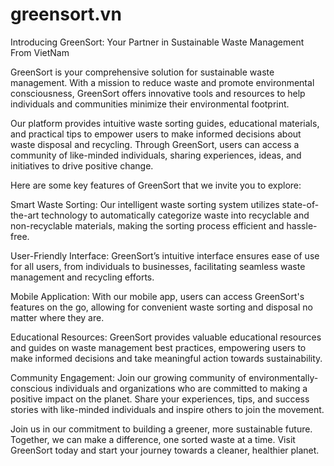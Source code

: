 # greensort.vn
Introducing GreenSort: Your Partner in Sustainable Waste Management From VietNam

GreenSort is your comprehensive solution for sustainable waste management. With a mission to reduce waste and promote environmental consciousness, GreenSort offers innovative tools and resources to help individuals and communities minimize their environmental footprint.

Our platform provides intuitive waste sorting guides, educational materials, and practical tips to empower users to make informed decisions about waste disposal and recycling. Through GreenSort, users can access a community of like-minded individuals, sharing experiences, ideas, and initiatives to drive positive change.

Here are some key features of GreenSort that we invite you to explore:

Smart Waste Sorting: Our intelligent waste sorting system utilizes state-of-the-art technology to automatically categorize waste into recyclable and non-recyclable materials, making the sorting process efficient and hassle-free.

User-Friendly Interface: GreenSort’s intuitive interface ensures ease of use for all users, from individuals to businesses, facilitating seamless waste management and recycling efforts.

Mobile Application: With our mobile app, users can access GreenSort's features on the go, allowing for convenient waste sorting and disposal no matter where they are.

Educational Resources: GreenSort provides valuable educational resources and guides on waste management best practices, empowering users to make informed decisions and take meaningful action towards sustainability.

Community Engagement: Join our growing community of environmentally-conscious individuals and organizations who are committed to making a positive impact on the planet. Share your experiences, tips, and success stories with like-minded individuals and inspire others to join the movement.

Join us in our commitment to building a greener, more sustainable future. Together, we can make a difference, one sorted waste at a time. Visit GreenSort today and start your journey towards a cleaner, healthier planet.
